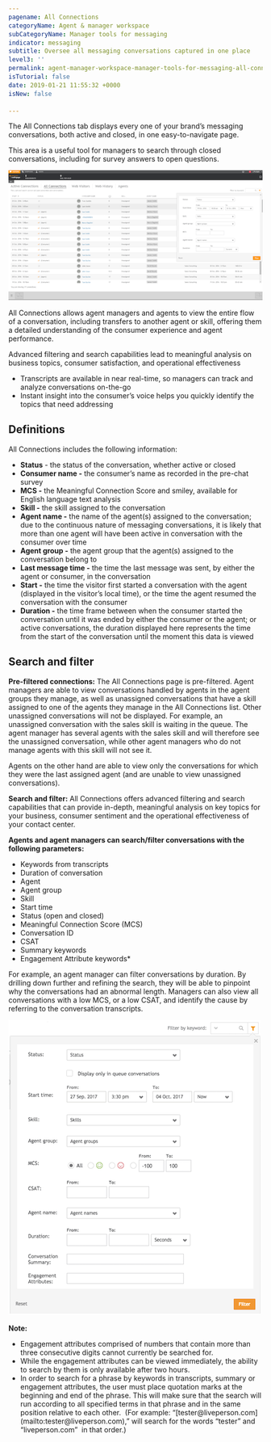 ```yaml
---
pagename: All Connections
categoryName: Agent & manager workspace
subCategoryName: Manager tools for messaging
indicator: messaging
subtitle: Oversee all messaging conversations captured in one place
level3: ''
permalink: agent-manager-workspace-manager-tools-for-messaging-all-connections.html
isTutorial: false
date: 2019-01-21 11:55:32 +0000
isNew: false

---
```

The All Connections tab displays every one of your brand’s messaging conversations, both active and closed, in one easy-to-navigate page.

This area is a useful tool for managers to search through closed conversations, including for survey answers to open questions.

![](/img/all-connections-1.png)

All Connections allows agent managers and agents to view the entire flow of a conversation, including transfers to another agent or skill, offering them a detailed understanding of the consumer experience and agent performance.

Advanced filtering and search capabilities lead to meaningful analysis on business topics, consumer satisfaction, and operational effectiveness

* Transcripts are available in near real-time, so managers can track and analyze conversations on-the-go
* Instant insight into the consumer’s voice helps you quickly identify the topics that need addressing

## Definitions

All Connections includes the following information:

* **Status** - the status of the conversation, whether active or closed
* **Consumer name -** the consumer’s name as recorded in the pre-chat survey
* **MCS -** the Meaningful Connection Score and smiley, available for English language text analysis
* **Skill -** the skill assigned to the conversation
* **Agent name -** the name of the agent(s) assigned to the conversation; due to the continuous nature of messaging conversations, it is likely that more than one agent will have been active in conversation with the consumer over time
* **Agent group -** the agent group that the agent(s) assigned to the conversation belong to
* **Last message time -** the time the last message was sent, by either the agent or consumer, in the conversation
* **Start -** the time the visitor first started a conversation with the agent (displayed in the visitor’s local time), or the time the agent resumed the conversation with the consumer
* **Duration -** the time frame between when the consumer started the conversation until it was ended by either the consumer or the agent; or active conversations, the duration displayed here represents the time from the start of the conversation until the moment this data is viewed

## Search and filter

**Pre-filtered connections:** The All Connections page is pre-filtered. Agent managers are able to view conversations handled by agents in the agent groups they manage, as well as unassigned conversations that have a skill assigned to one of the agents they manage in the All Connections list. Other unassigned conversations will not be displayed. For example, an unassigned conversation with the sales skill is waiting in the queue. The agent manager has several agents with the sales skill and will therefore see the unassigned conversation, while other agent managers who do not manage agents with this skill will not see it.

Agents on the other hand are able to view only the conversations for which they were the last assigned agent (and are unable to view unassigned conversations).

**Search and filter:** All Connections offers advanced filtering and search capabilities that can provide in-depth, meaningful analysis on key topics for your business, consumer sentiment and the operational effectiveness of your contact center.

**Agents and agent managers can search/filter conversations with the following parameters:**

* Keywords from transcripts
* Duration of conversation
* Agent
* Agent group
* Skill
* Start time
* Status (open and closed)
* Meaningful Connection Score (MCS)
* Conversation ID
* CSAT
* Summary keywords
* Engagement Attribute keywords*

For example, an agent manager can filter conversations by duration. By drilling down further and refining the search, they will be able to pinpoint why the conversations had an abnormal length. Managers can also view all conversations with a low MCS, or a low CSAT, and identify the cause by referring to the conversation transcripts.

![](/img/all-connections-2.png)

<div class="notice"> 
<b>Note:</b> 
<ul> 
<li>Engagement attributes comprised of numbers that contain more than three consecutive digits cannot currently be searched for.</li> <li>While the engagement attributes can be viewed immediately, the ability to search by them is only available after two hours.</li> <li>In order to search for a phrase by keywords in transcripts, summary or engagement attributes, the user must place quotation marks at the beginning and end of the phrase. This will make sure that the search will run according to all specified terms in that phrase and in the same position relative to each other.  (For example: “[tester@liveperson.com](mailto:tester@liveperson.com),” will search for the words “tester” and “liveperson.com”  in that order.)</li>
</ul> 
</div>